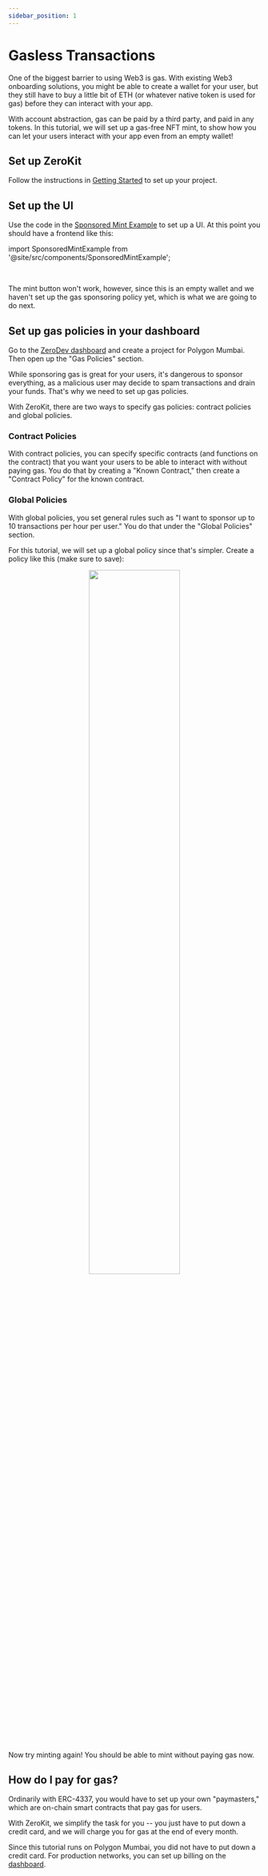 ```yaml
---
sidebar_position: 1
---
```


# Gasless Transactions

One of the biggest barrier to using Web3 is gas.  With existing Web3 onboarding solutions, you might be able to create a wallet for your user, but they still have to buy a little bit of ETH (or whatever native token is used for gas) before they can interact with your app.

With account abstraction, gas can be paid by a third party, and paid in any tokens.  In this tutorial, we will set up a gas-free NFT mint, to show how you can let your users interact with your app even from an empty wallet!

## Set up ZeroKit

Follow the instructions in [Getting Started](/getting-started) to set up your project.

## Set up the UI

Use the code in the [Sponsored Mint Example](/examples/sponsored-mint) to set up a UI.  At this point you should have a frontend like this:

import SponsoredMintExample from '@site/src/components/SponsoredMintExample';

<SponsoredMintExample projectId="ae7b8b91-cbee-4ad9-b419-0dd35185296c" />

<br/>

The mint button won't work, however, since this is an empty wallet and we haven't set up the gas sponsoring policy yet, which is what we are going to do next.

## Set up gas policies in your dashboard

Go to the [ZeroDev dashboard](https://dashboard.zerodev.app/) and create a project for Polygon Mumbai.  Then open up the "Gas Policies" section.

While sponsoring gas is great for your users, it's dangerous to sponsor everything, as a malicious user may decide to spam transactions and drain your funds.  That's why we need to set up gas policies.

With ZeroKit, there are two ways to specify gas policies: contract policies and global policies.

### Contract Policies

With contract policies, you can specify specific contracts (and functions on the contract) that you want your users to be able to interact with without paying gas.  You do that by creating a "Known Contract," then create a "Contract Policy" for the known contract.

### Global Policies

With global policies, you set general rules such as "I want to sponsor up to 10 transactions per hour per user." You do that under the "Global Policies" section.

For this tutorial, we will set up a global policy since that's simpler.  Create a policy like this (make sure to save):

<p align="center">
  <img src="/img/global_policies.png" width="60%" />
</p>

Now try minting again!  You should be able to mint without paying gas now.

<SponsoredMintExample />

## How do I pay for gas?

Ordinarily with ERC-4337, you would have to set up your own "paymasters," which are on-chain smart contracts that pay gas for users.

With ZeroKit, we simplify the task for you -- you just have to put down a credit card, and we will charge you for gas at the end of every month.

Since this tutorial runs on Polygon Mumbai, you did not have to put down a credit card.  For production networks, you can set up billing on the [dashboard](https://dashboard.zerodev.app/).